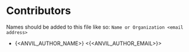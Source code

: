 # Contributors

Names should be added to this file like so: `Name or Organization <email address>`

* {<ANVIL_AUTHOR_NAME>} <{<ANVIL_AUTHOR_EMAIL>}>
